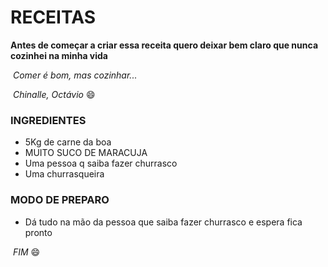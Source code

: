 # RECEITAS

**Antes de começar a criar essa receita quero deixar bem claro que nunca cozinhei na minha vida**



​	_Comer é bom, mas cozinhar..._

​									_Chinalle, Octávio_ :smile:



### INGREDIENTES 

- 5Kg de carne da boa
- MUITO SUCO DE MARACUJA
- Uma pessoa q saiba fazer churrasco
- Uma churrasqueira



### MODO DE PREPARO



- Dá tudo na mão da pessoa que saiba fazer churrasco e espera fica pronto



​																											_FIM_ :smile:





